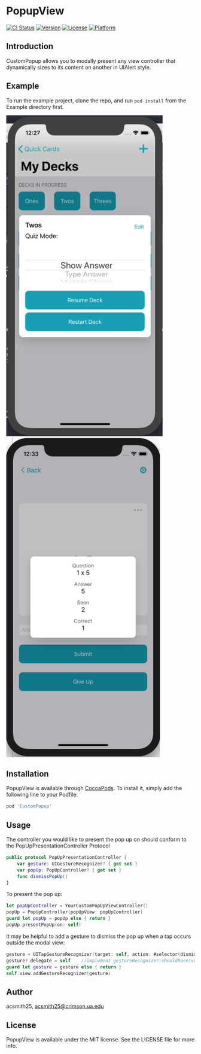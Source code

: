 # PopupView

[![CI Status](https://img.shields.io/travis/acsmith25/PopupView.svg?style=flat)](https://travis-ci.org/acsmith25/PopupView)
[![Version](https://img.shields.io/cocoapods/v/PopupView.svg?style=flat)](https://cocoapods.org/pods/PopupView)
[![License](https://img.shields.io/cocoapods/l/PopupView.svg?style=flat)](https://cocoapods.org/pods/PopupView)
[![Platform](https://img.shields.io/cocoapods/p/PopupView.svg?style=flat)](https://cocoapods.org/pods/PopupView)

## Introduction

CustomPopup allows you to modally present any view controller that dynamically sizes to its content on another in UIAlert style.  

## Example

To run the example project, clone the repo, and run `pod install` from the Example directory first.

![Screenshot](Images/screenshot1.png)
![Screenshot](Images/screenshot2.png)

## Installation

PopupView is available through [CocoaPods](https://cocoapods.org). To install
it, simply add the following line to your Podfile:

```ruby
pod 'CustomPopup'
```

## Usage

The controller you would like to present the pop up on should conform to the PopUpPresentationController Protocol

```swift
public protocol PopUpPresentationController {
    var gesture: UIGestureRecognizer? { get set }
    var popUp: PopUpController? { get set }
    func dismissPopUp()
}
```

To present the pop up:

```swift
let popUpController = YourCustomPopUpViewController()
popUp = PopUpController(popUpView: popUpController)
guard let popUp = popUp else { return }
popUp.presentPopUp(on: self)
```

It may be helpful to add a gesture to dismiss the pop up when a tap occurs outside the modal view:

```swift
gesture = UITapGestureRecognizer(target: self, action: #selector(dismissPopUp))
gesture?.delegate = self    //implement gestureRecognizer:shouldReceiveTouch:
guard let gesture = gesture else { return }
self.view.addGestureRecognizer(gesture)
```

## Author

acsmith25, acsmith25@crimson.ua.edu

## License

PopupView is available under the MIT license. See the LICENSE file for more info.
